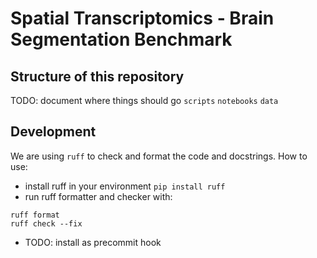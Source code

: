 # Spatial Transcriptomics - Brain Segmentation Benchmark

## Structure of this repository
TODO: document where things should go
`scripts`
`notebooks`
`data`

## Development
We are using `ruff` to check and format the code and docstrings.
How to use:
* install ruff in your environment `pip install ruff`
* run ruff formatter and checker with: 
```
ruff format
ruff check --fix
```
* TODO: install as precommit hook

